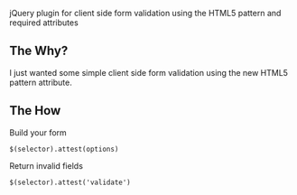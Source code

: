 jQuery plugin for client side form validation using the HTML5 pattern and required attributes

The Why?
---
I just wanted some simple client side form validation using the new HTML5 pattern attribute.

The How
---
Build your form

    $(selector).attest(options)
Return invalid fields

    $(selector).attest('validate')